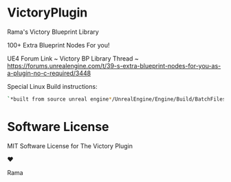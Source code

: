 # VictoryPlugin
Rama's Victory Blueprint Library

100+ Extra Blueprint Nodes For you!

UE4 Forum Link ~ Victory BP Library Thread ~ https://forums.unrealengine.com/t/39-s-extra-blueprint-nodes-for-you-as-a-plugin-no-c-required/3448

Special Linux Build instructions:
```sh
`*built from source unreal engine*/UnrealEngine/Engine/Build/BatchFiles/RunUAT.sh BuildPlugin -Plugin="/VictoryBPLibrary/VictoryBPLibrary.uplugin" -Package="*whatever export directory you want*" -Rocket
```

# Software License

MIT Software License for The Victory Plugin

♥

Rama
